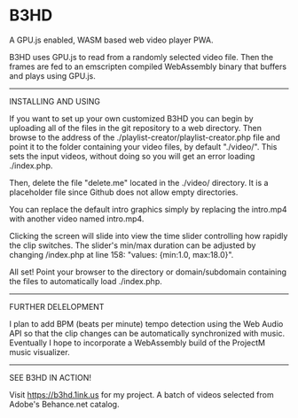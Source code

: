 # B3HD


A GPU.js enabled, WASM based web video player PWA.

B3HD uses GPU.js to read from a randomly selected video file. Then the frames are fed to an emscripten compiled WebAssembly binary that buffers and plays using GPU.js.

----
INSTALLING AND USING

If you want to set up your own customized B3HD you can begin by uploading all of the files in the git repository to a web directory. Then browse to the address of the ./playlist-creator/playlist-creator.php file and point it to the folder containing your video files, by default "./video/". This sets the input videos, without doing so you will get an error loading ./index.php.

Then, delete the file "delete.me" located in the ./video/ directory. It is a placeholder file since Github does not allow empty directories.

You can replace the default intro graphics simply by replacing the intro.mp4 with another video named intro.mp4.

Clicking the screen will slide into view the time slider controlling how rapidly the clip switches. The slider's min/max duration can be adjusted by changing /index.php at line 158: "values: {min:1.0, max:18.0}".

All set! Point your browser to the directory or domain/subdomain containing the files to automatically load ./index.php.

----
FURTHER DELELOPMENT

I plan to add BPM (beats per minute) tempo detection using the Web Audio API so that the clip changes can be automatically synchronized with music. Eventually I hope to incorporate a WebAssembly build of the ProjectM music visualizer.

----
SEE B3HD IN ACTION!

Visit https://b3hd.1ink.us for my project. A batch of videos selected from Adobe's Behance.net catalog.
